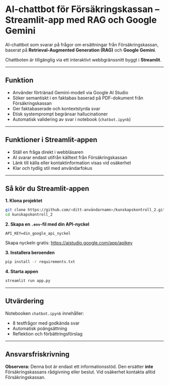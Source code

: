 # AI-chattbot för Försäkringskassan – Streamlit-app med RAG och Google Gemini

AI-chattbot som svarar på frågor om ersättningar från Försäkringskassan, baserat på **Retrieval-Augmented Generation (RAG)** och **Google Gemini**.

Chattboten är tillgänglig via ett interaktivt webbgränssnitt byggt i **Streamlit**.

---

## Funktion

- Använder förtränad Gemini-modell via Google AI Studio
- Söker semantiskt i en faktabas baserad på PDF-dokument från Försäkringskassan
- Ger faktabaserade och kontextstyrda svar
- Etisk systemprompt begränsar hallucinationer
- Automatisk validering av svar i notebook (`chatbot.ipynb`)

---

## Funktioner i Streamlit-appen

- Ställ en fråga direkt i webbläsaren
- AI svarar endast utifrån källtext från Försäkringskassan
- Länk till källa eller kontaktinformation visas vid osäkerhet
- Klar och tydlig stil med användarfokus

---

## Så kör du Streamlit-appen

**1. Klona projektet**

```bash
git clone https://github.com/<ditt-användarnamn>/kunskapskontroll_2.git
cd kunskapskontroll_2
```

**2. Skapa en `.env`-fil med din API-nyckel**

```
API_KEY=din_google_api_nyckel
```

Skapa nyckeln gratis: https://aistudio.google.com/app/apikey

**3. Installera beroenden**

```bash
pip install -r requirements.txt
```

**4. Starta appen**

```bash
streamlit run app.py
```

---

## Utvärdering

Notebooken `chatbot.ipynb` innehåller:

- 8 testfrågor med godkända svar
- Automatisk poängsättning
- Reflektion och förbättringsförslag

---

## Ansvarsfriskrivning

**Observera:** Denna bot är endast ett informationsstöd.
Den ersätter **inte** Försäkringskassans rådgivning eller beslut.
Vid osäkerhet kontakta alltid Försäkringskassan.

